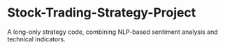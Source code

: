 # Stock-Trading-Strategy-Project
A long-only strategy code, combining NLP-based sentiment analysis and technical indicators.
